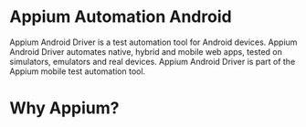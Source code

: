 # Appium Automation Android
Appium Android Driver is a test automation tool for Android devices. Appium Android Driver automates native, hybrid and mobile web apps, tested on simulators, emulators and real devices. Appium Android Driver is part of the Appium mobile test automation tool.
# Why Appium?

